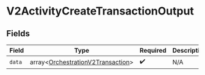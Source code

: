# V2ActivityCreateTransactionOutput


## Fields

| Field                                                                                  | Type                                                                                   | Required                                                                               | Description                                                                            |
| -------------------------------------------------------------------------------------- | -------------------------------------------------------------------------------------- | -------------------------------------------------------------------------------------- | -------------------------------------------------------------------------------------- |
| `data`                                                                                 | array<[OrchestrationV2Transaction](../../models/shared/OrchestrationV2Transaction.md)> | :heavy_check_mark:                                                                     | N/A                                                                                    |
